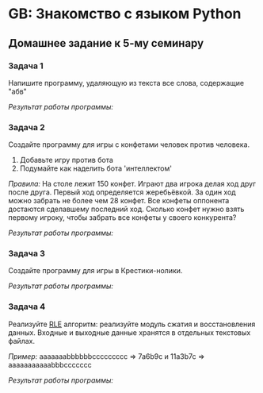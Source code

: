 # GB: Знакомство с языком Python

## Домашнее задание к 5-му семинару

### Задача 1

Напишите программу, удаляющую из текста все слова, содержащие "абв"

*Результат работы программы:*



### Задача 2

Создайте программу для игры с конфетами человек против человека.

1) Добавьте игру против бота
2) Подумайте как наделить бота 'интеллектом'

*Правила:* На столе лежит 150 конфет. Играют два игрока делая ход друг после друга. Первый ход определяется жеребьёвкой. За один ход можно забрать не более чем 28 конфет. Все конфеты оппонента достаются сделавшему последний ход. Сколько конфет нужно взять первому игроку, чтобы забрать все конфеты у своего конкурента?

*Результат работы программы:*



### Задача 3

Создайте программу для игры в Крестики-нолики.

*Результат работы программы:*



### Задача 4

Реализуйте [RLE](https://ru.wikipedia.org/wiki/Кодирование_длин_серий) алгоритм: реализуйте модуль сжатия и восстановления данных. Входные и выходные данные хранятся в отдельных текстовых файлах.

*Пример:* aaaaaaabbbbbbccccccccc => 7a6b9c и 11a3b7c => aaaaaaaaaaabbbccccccc

*Результат работы программы:*


